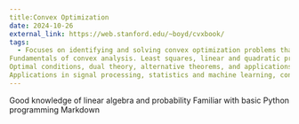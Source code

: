 ```yaml
---
title:Convex Optimization
date: 2024-10-26
external_link: https://web.stanford.edu/~boyd/cvxbook/
tags:
  - Focuses on identifying and solving convex optimization problems that arise in applications. Convex sets, functions, and optimization problems. 
Fundamentals of convex analysis. Least squares, linear and quadratic programming, semidefinite programming, minimax, extreme volume, and other problems. 
Optimal conditions, dual theory, alternative theorems, and applications. Interior point methods. 
Applications in signal processing, statistics and machine learning, control and mechanical engineering, digital and analog circuit design, and finance.
---
```

   Good knowledge of linear algebra and probability
   Familiar with basic Python programming
   Markdown

<!--more-->
